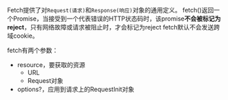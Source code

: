 Fetch提供了对`Request(请求)`和`Response(响应)`对象的通用定义。
fetch()返回一个Promise，当接受到一个代表错误的HTTP状态码时，该promise**不会被标记为reject**，只有网络故障或请求被阻止时，才会标记为reject
fetch默认不会发送跨域cookie。

fetch有两个参数：
- resource，要获取的资源
	- URL
	- Request对象
- options?，应用到请求上的RequestInit对象